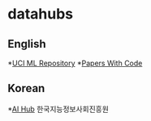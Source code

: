 # datahubs
## English
*[UCI ML Repository](https://archive.ics.uci.edu/)
*[Papers With Code](https://paperswithcode.com/datasets)

## Korean
*[AI Hub](https://aihub.or.kr/) 한국지능정보사회진흥원
